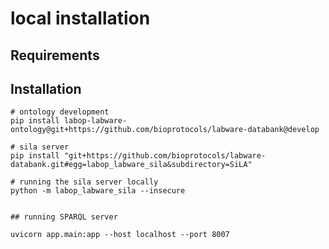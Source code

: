 # local installation

## Requirements

## Installation

    # ontology development
    pip install labop-labware-ontology@git+https://github.com/bioprotocols/labware-databank@develop

    # sila server
    pip install "git+https://github.com/bioprotocols/labware-databank.git#egg=labop_labware_sila&subdirectory=SiLA"
    
    # running the sila server locally
    python -m labop_labware_sila --insecure


    ## running SPARQL server

    uvicorn app.main:app --host localhost --port 8007

